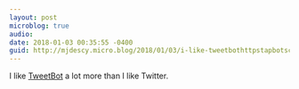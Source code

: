 ```yaml
---
layout: post
microblog: true
audio: 
date: 2018-01-03 00:35:55 -0400
guid: http://mjdescy.micro.blog/2018/01/03/i-like-tweetbothttpstapbotscomtweetbot.html
---
```

I like [TweetBot](https://tapbots.com/tweetbot/) a lot more than I like Twitter.
